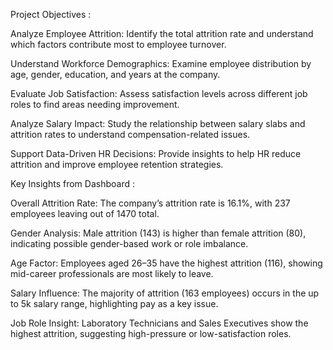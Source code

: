 Project Objectives : 

Analyze Employee Attrition: Identify the total attrition rate and understand which factors contribute most to employee turnover.

Understand Workforce Demographics: Examine employee distribution by age, gender, education, and years at the company.

Evaluate Job Satisfaction: Assess satisfaction levels across different job roles to find areas needing improvement.

Analyze Salary Impact: Study the relationship between salary slabs and attrition rates to understand compensation-related issues.

Support Data-Driven HR Decisions: Provide insights to help HR reduce attrition and improve employee retention strategies.

 Key Insights from Dashboard :

Overall Attrition Rate: The company’s attrition rate is 16.1%, with 237 employees leaving out of 1470 total.

Gender Analysis: Male attrition (143) is higher than female attrition (80), indicating possible gender-based work or role imbalance.

Age Factor: Employees aged 26–35 have the highest attrition (116), showing mid-career professionals are most likely to leave.

Salary Influence: The majority of attrition (163 employees) occurs in the up to 5k salary range, highlighting pay as a key issue.

Job Role Insight: Laboratory Technicians and Sales Executives show the highest attrition, suggesting high-pressure or low-satisfaction roles.
